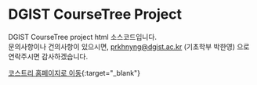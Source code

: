 # DGIST CourseTree Project
DGIST CourseTree project html 소스코드입니다.<br>
문의사항이나 건의사항이 있으시면, prkhnyng@dgist.ac.kr (기초학부 박한영) 으로 연락주시면 감사하겠습니다.


[코스트리 홈페이지로 이동](https://dgist-coursetree.github.io/){:target="_blank"}
